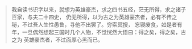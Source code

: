 > 我自读书识字以来，就想为英雄豪杰，求之四书五经，茫无所得，求之诸子百家，与夫二十四史，
仍无所得，以为古之为英雄豪杰者，必有不传之秘，不过吾人生性愚鲁，寻他不出罢了。穷索冥搜，
忘寝废食，如是者有年，一旦偶然想起三国时几个人物，不觉恍然大悟曰：得之矣，得之矣，古之为
英雄豪杰者，不过面厚心黑而已。
